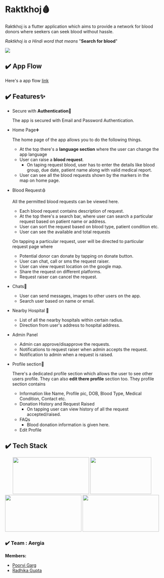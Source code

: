 
# Raktkhoj🩸

Raktkhoj is a flutter application which aims to provide a network for blood donors where seekers can seek blood without hassle.


*Raktkhoj is a Hindi word that means* "**Search for blood**"


<!-- <p >
  <img width="180" height="350" src="https://user-images.githubusercontent.com/60806242/132573893-99db7127-5ea6-4aee-bc84-90fca95333ff.png">
  <img width="180" height="350" src="https://user-images.githubusercontent.com/60806242/132573912-0a1ee156-6b1d-4365-b636-5321ab429abf.png">
  <img width="180" height="350" src="https://user-images.githubusercontent.com/60806242/132573917-257b9988-51bf-46b4-a1a5-21d1af424213.png">
</p> -->

<a href="app_apk">
  <img margin="0" src="https://firebasestorage.googleapis.com/v0/b/baithak-4a1fe.appspot.com/o/android-ver1.svg?alt=media&token=b22cc972-c33f-4d7f-910f-07bc17e9b20e" />
</a>

## ✔️ App Flow

Here's a app flow [link](https://drive.google.com/file/d/1zVeUsRNSRSV-oRMszbZFhLlIn2QypDOF/view?usp=sharing) 
  
## ✔️ Features✨

- Secure with **Authentication**🔐
  
  The app is secured with Email and Password Authentication.

-  Home Page➕
    
    The home page of the app allows you to do the following things.

    - At the top there's  a **language section** where the user can change the app language
    - User can raise a **blood request**.
       - On taping request blood, user has to enter the details like blood group, due date, patient name along with valid medical report.
    - User can see all the blood requests shown by the markers in the map on home page.
    
     
- Blood Request🩸

   All the permitted blood requests can be viewed here.

    - Each blood request contains description of request.
    - At the top there's a search bar, where user can search a particular request based on patient name or address.
    - User can sort the request based on blood type, patient condition etc.
    - User can see the available and total requests

   On tapping a particular request, user will be directed to particular request page where
       
    - Potential donor can donate by tapping on donate button.
    - User can chat, call or sms the request raiser.
    - User can view request location on the google map.
    - Share the request on different platforms.
    - Request raiser can cancel the request.

- Chats💬

    - User can send messages, images to other users on the app.
    - Search user based on name or email.

- Nearby Hospital 🏥
     
     - List of all the nearby hospitals within certain radius.
     - Direction from user's address to hospital address.
     
- Admin Panel
        
    -  Admin can approve/disapprove the requests.
    -  Notifications to request raiser when admin accepts the request.
    -  Notification to admin when a request is raised.

- Profile section🧑

    There's a dedicated profile section which allows the user to see other users profile. They can also **edit there profile** section too. They profile section contains

    - Information like Name, Profile pic, DOB, Blood Type, Medical Condition, Contact etc.
    - Donation History and Request Raised
       - On tapping user can view history of all the request accepted/raised.
    - FAQs 
       - Blood donation information is given here. 
    - Edit Profile


## ✔️ Tech Stack

<p align="center">
  
   <img width="250" height="120" src="https://user-images.githubusercontent.com/68559217/146030875-062fd553-3ec1-4b70-b5f1-1dabb1ea39e5.png">
  <img width="200" height="120" src="https://user-images.githubusercontent.com/68559217/146030868-c270cee6-e305-4d4f-b010-e2a9cc9aa17b.png">
  <img width="250" height="120" src="https://user-images.githubusercontent.com/68559217/146030913-bd6af18d-7ec7-4fb9-a53d-1a12bc0a170e.png">
  <img width="250" height="120" src="https://user-images.githubusercontent.com/68559217/146030864-ecabfd9d-158c-480e-b3b0-ef9fb7becbb4.png">
</p>

### ✔️ Team : Aergia
**Members:**<br />
- [Poorvi Garg](https://github.com/POORVI111)
- [Radhika Gupta](https://github.com/radhika2312)



  
